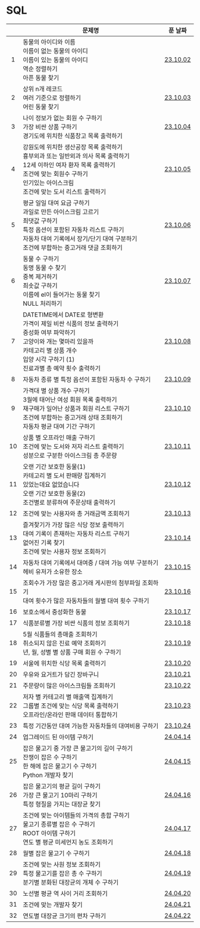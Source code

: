 # SQL

|     | 문제명                                                                                                                                                                                                             |         푼 날짜          |
| :-: | ------------------------------------------------------------------------------------------------------------------------------------------------------------------------------------------------------------------ | :----------------------: |
|  1  | 동물의 아이디와 이름<br>이름이 없는 동물의 아이디<br>이름이 있는 동물의 아이디<br>역순 정렬하기<br>아픈 동물 찾기                                                                                                  | [23.10.02](./231002.sql) |
|  2  | 상위 n개 레코드<br>여러 기준으로 정렬하기<br>어린 동물 찾기                                                                                                                                                        | [23.10.03](./231003.sql) |
|  3  | 나이 정보가 없는 회원 수 구하기<br>가장 비싼 상품 구하기<br>경기도에 위치한 식품창고 목록 출력하기                                                                                                                 | [23.10.04](./231004.sql) |
|  4  | 강원도에 위치한 생산공장 목록 출력하기<br>흉부외과 또는 일반외과 의사 목록 출력하기<br>12세 이하인 여자 환자 목록 출력하기<br>조건에 맞는 회원수 구하기<br>인기있는 아이스크림<br>조건에 맞는 도서 리스트 출력하기 | [23.10.05](./231005.sql) |
|  5  | 평균 일일 대여 요금 구하기<br>과일로 만든 아이스크림 고르기<br>최댓값 구하기<br>특정 옵션이 포함된 자동차 리스트 구하기<br>자동차 대여 기록에서 장기/단기 대여 구분하기<br>조건에 부합하는 중고거래 댓글 조회하기  | [23.10.06](./231006.sql) |
|  6  | 동물 수 구하기<br>동명 동물 수 찾기<br>중복 제거하기<br>최솟값 구하기<br>이름에 el이 들어가는 동물 찾기<br>NULL 처리하기                                                                                           | [23.10.07](./231007.sql) |
|  7  | DATETIME에서 DATE로 형변환<br>가격이 제일 비싼 식품의 정보 출력하기<br>중성화 여부 파악하기<br>고양이와 개는 몇마리 있을까<br>카테고리 별 상품 개수<br>입양 시각 구하기 (1)<br>진료과별 총 예약 횟수 출력하기      | [23.10.08](./231008.sql) |
|  8  | 자동차 종류 별 특정 옵션이 포함된 자동차 수 구하기                                                                                                                                                                 | [23.10.09](./231009.sql) |
|  9  | 가격대 별 상품 개수 구하기<br>3월에 태어난 여성 회원 목록 출력하기<br>재구매가 일어난 상품과 회원 리스트 구하기<br>조건에 부합하는 중고거래 상태 조회하기<br>자동차 평균 대여 기간 구하기                          | [23.10.10](./231010.sql) |
| 10  | 상품 별 오프라인 매출 구하기<br>조건에 맞는 도서와 저자 리스트 출력하기<br>성분으로 구분한 아이스크림 총 주문량                                                                                                    | [23.10.11](./231011.sql) |
| 11  | 오랜 기간 보호한 동물(1)<br>카테고리 별 도서 판매량 집계하기<br>있었는데요 없었습니다<br>오랜 기간 보호한 동물(2)<br>조건별로 분류하여 주문상태 출력하기                                                           | [23.10.12](./231012.sql) |
| 12  | 조건에 맞는 사용자와 총 거래금액 조회하기                                                                                                                                                                          | [23.10.13](./231013.sql) |
| 13  | 즐겨찾기가 가장 많은 식당 정보 출력하기<br>대여 기록이 존재하는 자동차 리스트 구하기<br>없어진 기록 찾기<br>조건에 맞는 사용자 정보 조회하기                                                                       | [23.10.14](./231014.sql) |
| 14  | 자동차 대여 기록에서 대여중 / 대여 가능 여부 구분하기<br>헤비 유저가 소유한 장소                                                                                                                                   | [23.10.15](./231015.sql) |
| 15  | 조회수가 가장 많은 중고거래 게시판의 첨부파일 조회하기<br>대여 횟수가 많은 자동차들의 월별 대여 횟수 구하기                                                                                                        | [23.10.16](./231016.sql) |
| 16  | 보호소에서 중성화한 동물                                                                                                                                                                                           | [23.10.17](./231017.sql) |
| 17  | 식품분류별 가장 비싼 식품의 정보 조회하기                                                                                                                                                                          | [23.10.18](./231018.sql) |
| 18  | 5월 식품들의 총매출 조회하기<br>취소되지 않은 진료 예약 조회하기<br>년, 월, 성별 별 상품 구매 회원 수 구하기                                                                                                       | [23.10.19](./231019.sql) |
| 19  | 서울에 위치한 식당 목록 출력하기                                                                                                                                                                                   | [23.10.20](./231020.sql) |
| 20  | 우유와 요거트가 담긴 장바구니                                                                                                                                                                                      | [23.10.21](./231021.sql) |
| 21  | 주문량이 많은 아이스크림들 조회하기                                                                                                                                                                                | [23.10.22](./231022.sql) |
| 22  | 저자 별 카테고리 별 매출액 집계하기<br>그룹별 조건에 맞는 식당 목록 출력하기<br>오프라인/온라인 판매 데이터 통합하기                                                                                               | [23.10.23](./231023.sql) |
| 23  | 특정 기간동안 대여 가능한 자동차들의 대여비용 구하기                                                                                                                                                               | [23.10.24](./231024.sql) |
| 24  | 업그레이드 된 아이템 구하기                                                                                                                                                                                        | [24.04.14](./240414.sql) |
| 25  | 잡은 물고기 중 가장 큰 물고기의 길이 구하기<br>잔챙이 잡은 수 구하기<br>한 해에 잡은 물고기 수 구하기<br>Python 개발자 찾기                                                                                        | [24.04.15](./240414.sql) |
| 26  | 잡은 물고기의 평균 길이 구하기<br>가장 큰 물고기 10마리 구하기<br>특정 형질을 가지는 대장균 찾기                                                                                                                   | [24.04.16](./240416.sql) |
| 27  | 조건에 맞는 아이템들의 가격의 총합 구하기<br>물고기 종류별 잡은 수 구하기<br>ROOT 아이템 구하기<br>연도 별 평균 미세먼지 농도 조회하기                                                                             | [24.04.17](./240417.sql) |
| 28  | 월별 잡은 물고기 수 구하기                                                                                                                                                                                         | [24.04.18](./240418.sql) |
| 29  | 조건에 맞는 사원 정보 조회하기<br>특정 물고기를 잡은 총 수 구하기<br>분기별 분화된 대장균의 개체 수 구하기                                                                                                         | [24.04.19](./240419.sql) |
| 30  | 노선별 평균 역 사이 거리 조회하기                                                                                                                                                                                  | [24.04.20](./240420.sql) |
| 31  | 조건에 맞는 개발자 찾기                                                                                                                                                                                            | [24.04.21](./240421.sql) |
| 32  | 연도별 대장균 크기의 편차 구하기                                                                                                                                                                                   |   [24.04.22](./240422)   |
